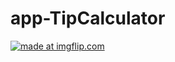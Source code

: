 # app-TipCalculator


<a href="https://imgflip.com/gif/2a6gyl"><img src="https://i.imgflip.com/2a6gyl.gif" title="made at imgflip.com"/></a>
